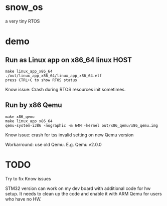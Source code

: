 # snow_os
a very tiny RTOS

# demo
## Run as Linux app on x86_64 linux HOST
```
make linux_app_x86_64
./out/linux_app_x86_64/linux_app_x86_64.elf
press CTRL+C to show RTOS status
```
Know issue: 
Crash during RTOS resources init sometimes.
## Run by x86 Qemu 
```
make x86_qemu
make linux_app_x86_64
qemu-system-i386 -nographic -m 64M -kernel out/x86_qemu/x86_qemu.img
```
Know issue: 
crash for tss invalid setting on new Qemu version

Workarround: 
use old Qemu. E.g. Qemu v2.0.0

# TODO
Try to fix Know issues

STM32 version can work on my dev board with additional code for hw setup.
It needs to clean up the code and enable it with ARM Qemu for users who have
no HW.


